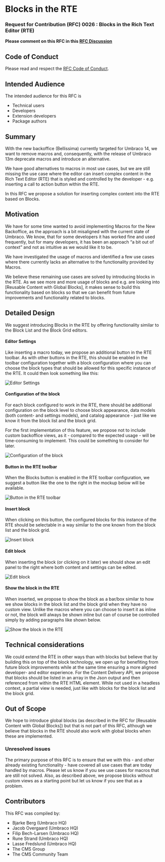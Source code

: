 # Blocks in the RTE

### Request for Contribution (RFC) 0026 : Blocks in the Rich Text Editor (RTE)

**Please comment on this RFC in this [RFC Discussion](https://github.com/umbraco/rfcs/discussions/36)**

## Code of Conduct

Please read and respect the [RFC Code of Conduct](https://github.com/umbraco/rfcs/blob/master/CODE_OF_CONDUCT.md).

## Intended Audience

The intended audience for this RFC is

- Technical users
- Developers
- Extension developers
- Package authors

## Summary
With the new backoffice (Bellissima) currently targeted for Umbraco 14, we want to remove macros and, consequently, with the release of Umbraco 13m deprecate macros and introduce an alternative.
 
We have good alternatives to macros in most use cases, but we are still missing the use case where the editor can insert complex content in the Rich Text Editor (RTE) that is styled and controlled by the developer - e.g. inserting a call to action button within the RTE. 

In this RFC we propose a solution for inserting complex content into the RTE based on Blocks.

## Motivation
We have for some time wanted to avoid implementing Macros for the New Backoffice, as the approach is a bit misaligned with the current state of Umbraco. We know, that for some developers it has worked fine and used frequently, but for many developers, it has been an approach “a bit out of context” and not as intuitive as we would like it to be. 

We have investigated the usage of macros and identified a few use cases where there currently lacks an alternative to the functionality provided by Macros. 

We believe these remaining use cases are solved by introducing blocks in the RTE.
As we see more and more usage of blocks and e.g. are looking into [Reusable Content with Global Blocks], it makes sense to build this functionality based on blocks so that we can benefit from future improvements and functionality related to blocks.

## Detailed Design
We suggest introducing Blocks in the RTE by offering functionality similar to the Block List and the Block Grid editors. 

#### Editor Settings
Like inserting a macro today, we propose an additional button in the RTE toolbar. As with other buttons in the RTE, this should be enabled in the toolbar configuration together with a block configuration where you can choose the block types that should be allowed for this specific instance of the RTE. It could then look something like this:

![Editor Settings](assets/blocks-in-the-rte/Settings.png?raw=true)

#### Configuration of the block
For each block configured to work in the RTE, there should be additional configuration on the block level to choose block appearance, data models (both content- and settings models), and catalog appearance - just like we know it from the block list and the block grid.

For the first implementation of this feature, we propose not to include custom backoffice views, as it - compared to the expected usage - will be time-consuming to implement. This could be something to consider for later.

![Configuration of the block](assets/blocks-in-the-rte/Settings-block-config.png?raw=true)

#### Button in the RTE toolbar
When the Blocks button is enabled in the RTE toolbar configuration, we suggest a button like the one to the right in the mockup below will be available. 

![Button in the RTE toolbar](assets/blocks-in-the-rte/RTE.png?raw=true)

#### Insert block
When clicking on this button, the configured blocks for this instance of the RTE should be selectable in a way similar to the one known from the block list and the block grid.

![Insert block](assets/blocks-in-the-rte/Insert.png?raw=true)

#### Edit block
When inserting the block (or clicking on it later) we should show an edit panel to the right where both content and settings can be edited. 

![Edit block](assets/blocks-in-the-rte/Edit-content.png?raw=true)

#### Show the block in the RTE
When inserted, we propose to show the block as a bar/box similar to how we show blocks in the block list and the block grid when they have no custom view. Unlike the macros where you can choose to insert it as inline or not, the block will always be shown inline but can of course be controlled simply by adding paragraphs like shown below.

![Show the block in the RTE](assets/blocks-in-the-rte/Content-in-the-rte.png?raw=true)

## Technical considerations
We could extend the RTE in other ways than with blocks but believe that by building this on top of the block technology, we open up for benefiting from future block improvements while at the same time ensuring a more aligned developer- and editor experience. 
For the Content Delivery API, we propose that blocks should be listed in an array in the Json output and then referenced from within the RTE HTML element. While not used in a headless context, a partial view is needed, just like with blocks for the block list and the block grid. 

## Out of Scope
We hope to introduce global blocks (as described in the RFC for [Reusable Content with Global Blocks]) but that is not part of this RFC, although we believe that blocks in the RTE should also work with global blocks when these are implemented.

### Unresolved issues
The primary purpose of this RFC is to ensure that we with this - and other already existing functionality - have covered all use cases that are today handled by macros. Please let us know if you see use cases for macros that are still not solved.
Also, as described above, we propose blocks without custom views as a starting point but let us know if you see that as a problem.

## Contributors
This RFC was compiled by:

- Bjarke Berg (Umbraco HQ)
- Jacob Overgaard (Umbraco HQ)
- Filip Bech-Larsen (Umbraco HQ)
- Rune Strand (Umbraco HQ)
- Lasse Fredslund (Umbraco HQ)
- The CMS Group
- The CMS Community Team
